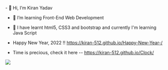 <ing src="">- 👋 Hi, I’m Kiran Yadav
- 👀 I’m learning Front-End Web Development
- 🌱 I have learnt html5, CSS3 and bootstrap and currently I'm learning Java Script

- Happy New Year, 2022 !! https://kiran-512.github.io/Happy-New-Year-/

- Time is precious, check it here -- https://kiran-512.github.io/Clock/ 

<img src="https://github-readme-stats.vercel.app/api?username=Kiran-512&&show_icons=true&title_color=ffffff&icon_color=bb2acf&text_color=daf7dc&bg_color=151515">
<!---
Kiran-512/Kiran-512 is a ✨ special ✨ repository because its `README.md` (this file) appears on your GitHub profile.
You can click the Preview link to take a look at your changes.
--->
